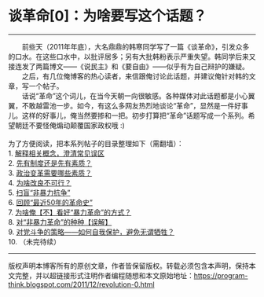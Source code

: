 # 谈革命[0]：为啥要写这个话题？ 

-----

<div class="post-body entry-content">
　　前些天（2011年年底），大名鼎鼎的韩寒同学写了一篇《谈革命》，引发众多的口水。在这些口水中，以批评居多；另有大批韩粉表示严重失望。韩同学后来又接连发了两篇博文——《说民主》和《要自由》——似乎有为自己辩护的嫌疑。<br/>
　　之后，有几位俺博客的热心读者，来信跟俺讨论此话题，并建议俺针对韩的文章，写一个帖子。<br/>
　　话说“革命”这个词儿，在当今天朝一向很敏感。各种媒体对此话题都是小心翼翼，不敢越雷池一步。如今，有这么多网友热烈地谈论“革命”，显然是一件好事儿。这样的好事儿，俺当然要掺和一把。初步打算把“革命”话题写成一个系列。希望朝廷不要怪俺煽动颠覆国家政权哦 :)<a name="more"></a><br/>
<br/>
为了方便阅读，把本系列帖子的目录整理如下（需翻墙）：<a name="index"> </a><br/>
1. <a href="http://program-think.blogspot.com/2011/12/revolution-1.html">解释相关概念，澄清常见误区</a><br/>
2. <a href="http://program-think.blogspot.com/2012/01/revolution-2.html">先有制度还是先有素质？</a><br/>
3. <a href="http://program-think.blogspot.com/2012/04/revolution-3.html">政治变革需要哪些素质？</a><br/>
4. <a href="http://program-think.blogspot.com/2012/05/revolution-4.html">为啥改良不可行？</a><br/>
5. <a href="http://program-think.blogspot.com/2012/08/revolution-5.html">扫盲“非暴力抗争”</a><br/>
6. <a href="http://program-think.blogspot.com/2012/08/revolution-6.html">回顾“最近50年的革命史”</a><br/>
7. <a href="http://program-think.blogspot.com/2014/03/revolution-7.html">为啥俺【不】看好“暴力革命”的方式？</a><br/>
8. <a href="http://program-think.blogspot.com/2014/10/revolution-8.html">对“非暴力革命”的种种【误解】</a><br/>
9. <a href="http://program-think.blogspot.com/2014/12/revolution-9.html">对党斗争的策略——如何自我保护，避免无谓牺牲？</a><br/>
10. （未完待续）
</div>


------------------------------------------------

版权声明本博客所有的原创文章，作者皆保留版权。转载必须包含本声明，保持本文完整，并以超链接形式注明作者编程随想和本文原始地址：https://program-think.blogspot.com/2011/12/revolution-0.html
